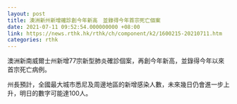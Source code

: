 ```yaml
---
layout: post
title: 澳洲新州新增確診創今年新高　並錄得今年首宗死亡個案
date: 2021-07-11 09:52:54.000000000 +08:00
link: https://news.rthk.hk/rthk/ch/component/k2/1600215-20210711.htm
categories: rthk
---
```


澳洲新南威爾士州新增77宗新型肺炎確診個案，再創今年新高，並錄得今年以來首宗死亡病例。

州長預計，全國最大城市悉尼及周邊地區的新增感染人數，未來幾日仍會進一步上升，明日的數字可能達100人。

